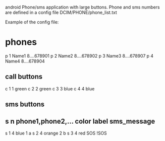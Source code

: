 android Phone/sms application with large buttons. Phone and sms numbers are defined in a config file DCIM/PHONE/phone_list.txt

Example of the config file:
# phones
p 1 Name1 8....678901
p 2 Name2 8....678902
p 3 Name3 8....678907
p 4 Name4 8....678904
## call buttons
c 1 1 green
c 2 2 green
c 3 3 blue
c 4 4 blue
## sms buttons
## s n phone1,phone2,... color label sms_message 
s 1 4 blue   1 a
s 2 4 orange 2 b
s 3 4 red    SOS !SOS
